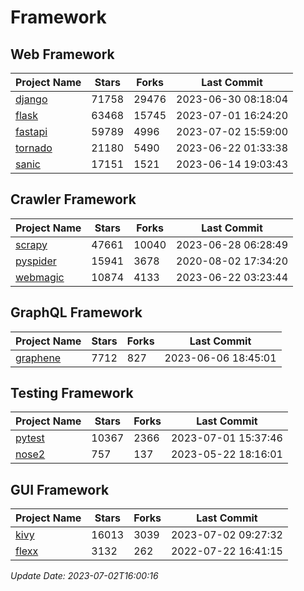 # Framework

## Web Framework
| Project Name | Stars | Forks | Last Commit |
| ------------ | ----- | ----- | ----------- |
| [django](https://github.com/django/django) | 71758 | 29476 | 2023-06-30 08:18:04 |
| [flask](https://github.com/pallets/flask) | 63468 | 15745 | 2023-07-01 16:24:20 |
| [fastapi](https://github.com/tiangolo/fastapi) | 59789 | 4996 | 2023-07-02 15:59:00 |
| [tornado](https://github.com/tornadoweb/tornado) | 21180 | 5490 | 2023-06-22 01:33:38 |
| [sanic](https://github.com/sanic-org/sanic) | 17151 | 1521 | 2023-06-14 19:03:43 |

## Crawler Framework
| Project Name | Stars | Forks | Last Commit |
| ------------ | ----- | ----- | ----------- |
| [scrapy](https://github.com/scrapy/scrapy) | 47661 | 10040 | 2023-06-28 06:28:49 |
| [pyspider](https://github.com/binux/pyspider) | 15941 | 3678 | 2020-08-02 17:34:20 |
| [webmagic](https://github.com/code4craft/webmagic) | 10874 | 4133 | 2023-06-22 03:23:44 |

## GraphQL Framework
| Project Name | Stars | Forks | Last Commit |
| ------------ | ----- | ----- | ----------- |
| [graphene](https://github.com/graphql-python/graphene) | 7712 | 827 | 2023-06-06 18:45:01 |

## Testing Framework
| Project Name | Stars | Forks | Last Commit |
| ------------ | ----- | ----- | ----------- |
| [pytest](https://github.com/pytest-dev/pytest) | 10367 | 2366 | 2023-07-01 15:37:46 |
| [nose2](https://github.com/nose-devs/nose2) | 757 | 137 | 2023-05-22 18:16:01 |

## GUI Framework
| Project Name | Stars | Forks | Last Commit |
| ------------ | ----- | ----- | ----------- |
| [kivy](https://github.com/kivy/kivy) | 16013 | 3039 | 2023-07-02 09:27:32 |
| [flexx](https://github.com/flexxui/flexx) | 3132 | 262 | 2022-07-22 16:41:15 |

*Update Date: 2023-07-02T16:00:16*